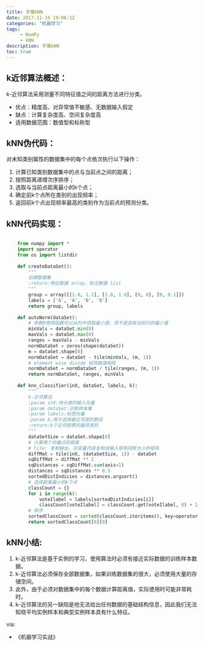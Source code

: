 ```yaml
---
title: 手撸kNN
date: 2017-11-16 19:06:12 
categories: "机器学习" 
tags: 
     - NumPy
     - kNN
description: 手撸kNN
toc: true
---
```

## k近邻算法概述：
k-近邻算法采用测量不同特征值之间的距离方法进行分类。
* 优点：精度高、对异常值不敏感、无数据输入假定
* 缺点：计算复杂度高、空间复杂度高
* 适用数据范围：数值型和标称型

## kNN伪代码：
对未知类别属性的数据集中的每个点依次执行以下操作：
1. 计算已知类别数据集中的点与当前点之间的距离；
2. 按照距离递增次序排序；
3. 选取与当前点距离最小的k个点；
4. 确定前k个点所在类别的出现频率；
5. 返回前k个点出现频率最高的类别作为当前点的预测分类。

## kNN代码实现：

<!--more-->

``` python

	from numpy import *
	import operator
	from os import listdir
	
	def createDataSet():
	    """
	    创建数据集
	    :return:特征数据 array，标注数据 list
	    """
	    group = array([[1.0, 1.1], [1.0, 1.0], [0, 0], [0, 0.1]])
	    labels = ['A', 'A', 'B', 'B']
	    return group, labels
	
	def autoNorm(dataSet):
	    # 参数0使得函数可以从列中选取最小值，而不是选取当前行的最小值
	    minVals = dataSet.min(0)
	    maxVals = dataSet.max(0)
	    ranges = maxVals - minVals
	    normDataSet = zeros(shape(dataSet))
	    m = dataSet.shape[0]
	    normDataSet = dataSet - tile(minVals, (m, 1))
	    # element wise divide 矩阵数值相除
	    normDataSet = normDataSet / tile(ranges, (m, 1))
	    return normDataSet, ranges, minVals
	
	def knn_classifier(inX, dataSet, labels, k):
	    """
	    k-近邻算法
	    :param inX:待分类的输入向量
	    :param dataSet:训练样本集
	    :param labels:标签向量
	    :param k:用于选择最近邻居的数目
	    :return:k个近邻投票的最终类别
	    """
	    dataSetSize = dataSet.shape[0]
	    # 计算两个向量点的距离
	    # tile: 复制输出，将变量内容复制成输入矩阵同样大小的矩阵
	    diffMat = tile(inX, (dataSetSize, 1)) - dataSet
	    sqDiffMat = diffMat ** 2
	    sqDistances = sqDiffMat.sum(axis=1)
	    distances = sqDistances ** 0.5
	    sortedDistIndicies = distances.argsort()
	    # 选择距离最小的k个点
	    classCount = {}
	    for i in range(k):
	        voteIlabel = labels[sortedDistIndicies[i]]
	        classCount[voteIlabel] = classCount.get(voteIlabel, 0) + 1
	    # 排序
	    sortedClassCount = sorted(classCount.iteritems(), key=operator.itemgetter(1), reverse=True)
	    return sortedClassCount[0][0]
```


## kNN小结:
1. k-近邻算法是基于实例的学习，使用算法时必须有接近实际数据的训练样本数据。
2. k-近邻算法必须保存全部数据集，如果训练数据集的很大，必须使用大量的存储空间。
3. 此外，由于必须对数据集中的每个数据计算距离值，实际使用时可能非常耗时。
4. k-近邻算法的另一缺陷是他无法给出任何数据的基础结构信息，因此我们无法知晓平均实例样本和典型实例样本具有什么特征。

via:

* 《机器学习实战》



